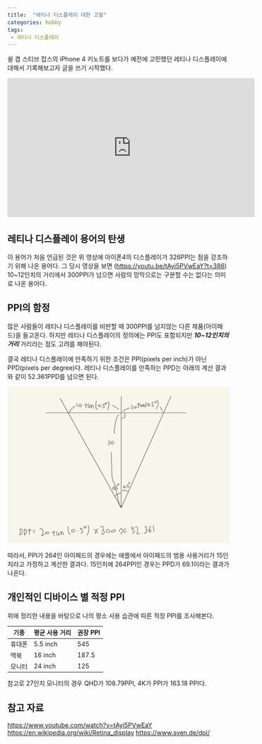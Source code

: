 ```yaml
---
title:  "레티나 디스플레이 대한 고찰"
categories: hobby
tags: 
 - 레티나 디스플레이
---
```


쉴 겸 스티브 잡스의 iPhone 4 키노트를 보다가 예전에 고민했던 레티나 디스플레이에 대해서 기록해보고자 글을 쓰기 시작했다.

<iframe width="560" height="315" src="https://www.youtube.com/embed/tAyi5PVwEaY" title="YouTube video player" frameborder="0" allow="accelerometer; autoplay; clipboard-write; encrypted-media; gyroscope; picture-in-picture" allowfullscreen></iframe>

## 레티나 디스플레이 용어의 탄생

이 용어가 처음 언급된 것은 위 영상에 아이폰4의 디스플레이가 326PPI는 점을 강조하기 위해 나온 용어다. 그 당시 영상을 보면 (<https://youtu.be/tAyi5PVwEaY?t=386>) 10~12인치의 거리에서 300PPI가 넘으면 사람의 망막으로는 구분할 수는 없다는 의미로 나온 용어다.

## PPI의 함정

많은 사람들이 레티나 디스플레이를 비판할 때 300PPI를 넘지않는 다른 제품(아이패드)을 들고온다. 하지만 레티나 디스플레이의 정의에는 PPI도 포함되지만 ***10~12인치의 거리*** 거리라는 점도 고려를 해야된다.

결국 레티나 디스플레이에 만족하기 위한 조건은 PPI(pixels per inch)가 아닌 PPD(pixels per degree)다. 레티나 디스플레이를 만족하는 PPD는 아래의 계산 결과와 같이 52.361PPD를 넘으면 된다.

![ppd](/assets/images/ppd.jpeg)

따라서, PPI가 264인 아이패드의 경우에는 애플에서 아이패드의 범용 사용거리가 15인치라고 가정하고 계산한 결과다. 15인치에 264PPI인 경우는 PPD가 69.1이라는 결과가 나온다.

## 개인적인 디바이스 별 적정 PPI

위에 정리한 내용을 바탕으로 나의 평소 사용 습관에 따른 적정 PPI를 조사해본다.

|기종|평균 사용 거리|권장 PPI|
|--|----|----|
|휴대폰|5.5 inch|545|
|맥북|16 inch|187.5|
|모니터|24 inch|125|

참고로 27인치 모니터의 경우 QHD가 108.79PPI, 4K가 PPI가 163.18 PPI다.

## 참고 자료

<https://www.youtube.com/watch?v=tAyi5PVwEaY>
<https://en.wikipedia.org/wiki/Retina_display>
<https://www.sven.de/dpi/>
